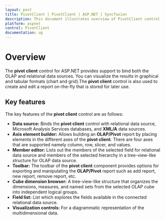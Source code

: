 ```yaml
---
layout: post
title: PivotClient | PivotClient | ASP.NET | Syncfusion
description: This document illustrates overview of PivotClient control in ASP.NET platform. PivotClient is a lightweight component to visualize relational and OLAP data sources in a graphical and tabular formats
platform: aspnet
control: PivotClient
documentation: ug
---
```

# Overview

The **pivot client** control for ASP.NET provides support to bind both the OLAP and relational data sources.  You can visualize the results in graphical and tabular formats (chart and grid).The **pivot client** control is also used to create and edit a report on-the-fly that is stored for later use.


## Key features

The key features of the **pivot client** control are as follows:

* **Data source:** Binds the **pivot client** control with relational data source, Microsoft Analysis Services databases, and **XML/A** data sources.
* **Axis element builder:** Allows building an **OLAP/Pivot** report by placing elements in the different axes of the **pivot client**. There are four axes that are supported namely column, row, slicer, and values.
* **Member editor:** Lists out the members of the selected field for relational data source and members of the selected hierarchy in a tree-view-like structure for OLAP data source.
* **Toolbar:** The toolbar of the **pivot client** component provides options for exporting and manipulating the **OLAP/Pivot** report such as add report, new report, remove report, etc.
* **Cube dimension browser:** A tree-view-like structure that organizes the dimensions, measures, and named sets from the selected OLAP cube into independent logical groups.
* **Field list:** List which explores the fields available in the connected relational data source.
* **Visualization controls:** For a diagrammatic representation of the multidimensional data.




